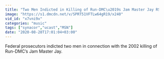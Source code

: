 ```yaml
---
title: "Two Men Indicted in Killing of Run-DMC\u2019s Jam Master Jay RS News 8 18 20"
image: "https://s1.dmcdn.net/v/SPRT51VFTLw64gR19/x240"
vid_id: "x7vni9x"
categories: "music"
tags: ["synacor","ucast","MSN"]
date: "2020-08-28T17:01:04+03:00"
---
```

Federal prosecutors indicted two men in connection with the 2002 killing of Run-DMC’s Jam Master Jay.
